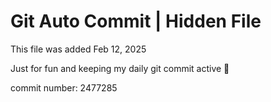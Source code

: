 # Git Auto Commit | Hidden File

This file was added Feb 12, 2025

Just for fun and keeping my daily git commit active 🤪

commit number: 2477285
